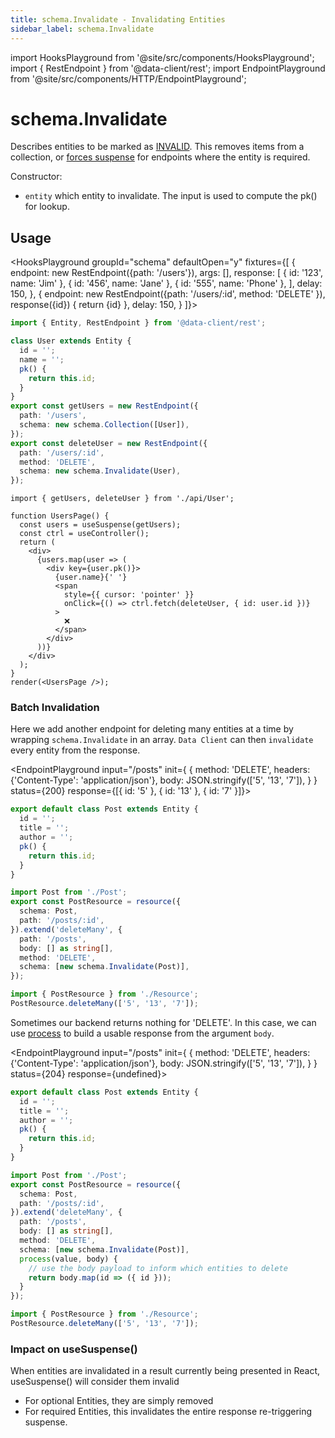 ```yaml
---
title: schema.Invalidate - Invalidating Entities
sidebar_label: schema.Invalidate
---
```


import HooksPlayground from '@site/src/components/HooksPlayground';
import { RestEndpoint } from '@data-client/rest';
import EndpointPlayground from '@site/src/components/HTTP/EndpointPlayground';

# schema.Invalidate

Describes entities to be marked as [INVALID](/docs/concepts/expiry-policy#invalid). This removes items from a
collection, or [forces suspense](/docs/concepts/expiry-policy#any-endpoint-with-an-entity) for endpoints where the entity is required. 

Constructor:

- `entity` which entity to invalidate. The input is used to compute the pk() for lookup.

## Usage

<HooksPlayground groupId="schema" defaultOpen="y" fixtures={[
{
endpoint: new RestEndpoint({path: '/users'}),
args: [],
response: [
    { id: '123', name: 'Jim' },
    { id: '456', name: 'Jane' },
    { id: '555', name: 'Phone' },
  ],
delay: 150,
},
{
  endpoint: new RestEndpoint({path: '/users/:id', method: 'DELETE' }),
  response({id}) {
    return {id}
  },
  delay: 150,
}
]}>

```typescript title="api/User"
import { Entity, RestEndpoint } from '@data-client/rest';

class User extends Entity {
  id = '';
  name = '';
  pk() {
    return this.id;
  }
}
export const getUsers = new RestEndpoint({
  path: '/users',
  schema: new schema.Collection([User]),
});
export const deleteUser = new RestEndpoint({
  path: '/users/:id',
  method: 'DELETE',
  schema: new schema.Invalidate(User),
});
```

```tsx title="UserPage"
import { getUsers, deleteUser } from './api/User';

function UsersPage() {
  const users = useSuspense(getUsers);
  const ctrl = useController();
  return (
    <div>
      {users.map(user => (
        <div key={user.pk()}>
          {user.name}{' '}
          <span
            style={{ cursor: 'pointer' }}
            onClick={() => ctrl.fetch(deleteUser, { id: user.id })}
          >
            ❌
          </span>
        </div>
      ))}
    </div>
  );
}
render(<UsersPage />);
```

</HooksPlayground>

### Batch Invalidation

Here we add another endpoint for deleting many entities at a time by wrapping
`schema.Invalidate` in an array. `Data Client` can then `invalidate` every
entity from the response.

<EndpointPlayground
input="/posts"
init={
  {
    method: 'DELETE',
    headers: {'Content-Type': 'application/json'},
    body: JSON.stringify(['5', '13', '7']),
  }
}
status={200}
response={[{ id: '5' }, { id: '13' }, { id: '7' }]}>

```typescript title="Post" collapsed
export default class Post extends Entity {
  id = '';
  title = '';
  author = '';
  pk() {
    return this.id;
  }
}
```

```typescript title="Resource" {9}
import Post from './Post';
export const PostResource = resource({
  schema: Post,
  path: '/posts/:id',
}).extend('deleteMany', {
  path: '/posts',
  body: [] as string[],
  method: 'DELETE',
  schema: [new schema.Invalidate(Post)],
});
```

```typescript title="Request" column
import { PostResource } from './Resource';
PostResource.deleteMany(['5', '13', '7']);
```

</EndpointPlayground>

Sometimes our backend returns nothing for 'DELETE'. In this
case, we can use [process](./RestEndpoint.md#process) to build
a usable response from the argument `body`.

<EndpointPlayground
input="/posts"
init={
  {
    method: 'DELETE',
    headers: {'Content-Type': 'application/json'},
    body: JSON.stringify(['5', '13', '7']),
  }
}
status={204}
response={undefined}>

```typescript title="Post" collapsed
export default class Post extends Entity {
  id = '';
  title = '';
  author = '';
  pk() {
    return this.id;
  }
}
```

```typescript title="Resource" {10-13}
import Post from './Post';
export const PostResource = resource({
  schema: Post,
  path: '/posts/:id',
}).extend('deleteMany', {
  path: '/posts',
  body: [] as string[],
  method: 'DELETE',
  schema: [new schema.Invalidate(Post)],
  process(value, body) {
    // use the body payload to inform which entities to delete
    return body.map(id => ({ id }));
  }
});
```

```typescript title="Request" column
import { PostResource } from './Resource';
PostResource.deleteMany(['5', '13', '7']);
```

</EndpointPlayground>

### Impact on useSuspense()

When entities are invalidated in a result currently being presented in React, useSuspense()
will consider them invalid

- For optional Entities, they are simply removed
- For required Entities, this invalidates the entire response re-triggering suspense.
